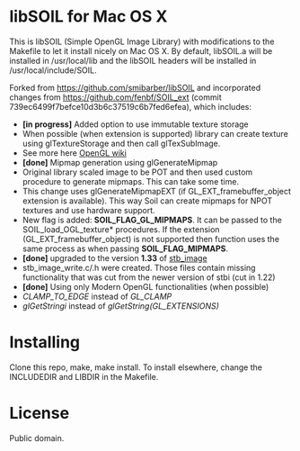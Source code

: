 # libSOIL for Mac OS X
This is libSOIL (Simple OpenGL Image Library) with modifications to the Makefile to let it install nicely on Mac OS X. By default, libSOIL.a will be installed in /usr/local/lib and the libSOIL headers will be installed in /usr/local/include/SOIL.

Forked from https://github.com/smibarber/libSOIL and incorporated changes from https://github.com/fenbf/SOIL_ext (commit 739ec6499f7befce10d3b6c37519c6b7fed6efea), which includes:

* **[in progress]** Added option to use immutable texture storage
 * When possible (when extension is supported) library can create texture using glTextureStorage and then call glTexSubImage.
 * See more here [OpenGL wiki](http://www.opengl.org/wiki/Texture\_Storage)
* **[done]** Mipmap generation using glGenerateMipmap
 * Original library scaled image to be POT and then used custom procedure to generate mipmaps. This can take some time.
 * This change uses glGenerateMipmapEXT (if GL\_EXT\_framebuffer\_object extension is available). This way Soil can create mipmaps for NPOT textures and use hardware support.
 * New flag is added: **SOIL\_FLAG\_GL\_MIPMAPS**. It can be passed to the SOIL\_load\_OGL\_texture\* procedures. If the extension (GL\_EXT\_framebuffer\_object) is not supported then function uses the same process as when passing **SOIL\_FLAG\_MIPMAPS**.
* **[done]** upgraded to the version **1.33** of [stb\_image](http://www.nothings.org/stb\_image.c)
 * stb\_image\_write.c/.h were created. Those files contain missing functionality that was cut from the newer version of stbi (cut in 1.22)  
* **[done]** Using only Modern OpenGL functionalities (when possible)
 * *CLAMP\_TO\_EDGE* instead of *GL\_CLAMP*
 *  *glGetStringi* instead of *glGetString(GL\_EXTENSIONS)* 

# Installing
Clone this repo, make, make install. To install elsewhere, change the INCLUDEDIR and LIBDIR in the Makefile.

# License
Public domain.

